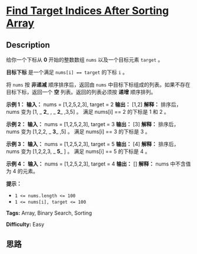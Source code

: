 # [Find Target Indices After Sorting Array][title]

## Description

给你一个下标从 **0** 开始的整数数组 `nums` 以及一个目标元素 `target` 。

**目标下标** 是一个满足 `nums[i] == target` 的下标 `i` 。

将 `nums` 按 **非递减** 顺序排序后，返回由 `nums` 中目标下标组成的列表。如果不存在目标下标，返回一个 **空**
列表。返回的列表必须按 **递增** 顺序排列。



**示例 1：**
            **输入：** nums = [1,2,5,2,3], target = 2    **输出：** [1,2]    **解释：** 排序后，nums 变为 [1, _ **2**_ , _ **2**_ ,3,5] 。    满足 nums[i] == 2 的下标是 1 和 2 。    

**示例 2：**
            **输入：** nums = [1,2,5,2,3], target = 3    **输出：** [3]    **解释：** 排序后，nums 变为 [1,2,2, _ **3**_ ,5] 。    满足 nums[i] == 3 的下标是 3 。    

**示例 3：**
            **输入：** nums = [1,2,5,2,3], target = 5    **输出：** [4]    **解释：** 排序后，nums 变为 [1,2,2,3, _ **5**_ ] 。    满足 nums[i] == 5 的下标是 4 。    

**示例 4：**
            **输入：** nums = [1,2,5,2,3], target = 4    **输出：** []    **解释：** nums 中不含值为 4 的元素。    



**提示：**

  * `1 <= nums.length <= 100`
  * `1 <= nums[i], target <= 100`


**Tags:** Array, Binary Search, Sorting

**Difficulty:** Easy

## 思路

[title]: https://leetcode-cn.com/problems/find-target-indices-after-sorting-array
